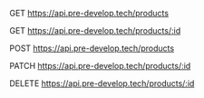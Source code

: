 GET https://api.pre-develop.tech/products

GET https://api.pre-develop.tech/products/:id

POST https://api.pre-develop.tech/products

PATCH https://api.pre-develop.tech/products/:id

DELETE https://api.pre-develop.tech/products/:id
